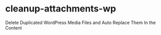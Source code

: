 # cleanup-attachments-wp
Delete Duplicated WordPress Media Files and Auto Replace Them In the Content
